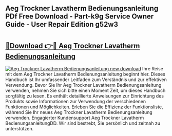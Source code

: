 ## Aeg Trockner Lavatherm Bedienungsanleitung PDf Free Download - Part-k9g Service Owner Guide - User Repair Edition g52w3

# <h2><a href="http://df4txxw.blite.top/?on=Aeg+Trockner+Lavatherm+Bedienungsanleitung">🔗Download 👉🔴 Aeg Trockner Lavatherm Bedienungsanleitung</a></h2>

[![Aeg Trockner Lavatherm Bedienungsanleitung new download](https://i.imgur.com/lujVjoI.png)](http://df4txxw.blite.top/?on=Aeg+Trockner+Lavatherm+Bedienungsanleitung)
Ihre Reise mit dem Aeg Trockner Lavatherm Bedienungsanleitung beginnt hier. Dieses Handbuch ist Ihr umfassender Leitfaden zum Verständnis und zur effektiven Verwendung. Bevor Sie Ihr Aeg Trockner Lavatherm Bedienungsanleitung verwenden, nehmen Sie sich bitte einen Moment Zeit, um dieses Handbuch sorgfältig zu lesen. Es enthält detaillierte Anweisungen zur Einrichtung des Produkts sowie Informationen zur Verwendung der verschiedenen Funktionen und Möglichkeiten. Erleben Sie die Effizienz der Funktionsliste, während Sie Ihr neues Aeg Trockner Lavatherm Bedienungsanleitung verwenden. Engagierter Kundensupport Aeg Trockner Lavatherm BedienungsanleitungDD. Wir sind bestrebt, Sie persönlich und zeitnah zu unterstützen.
